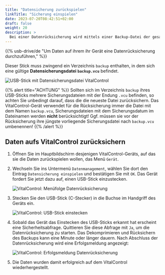 ```yaml
---
title: "Datensicherung zurückspielen"
linkTitle: "Sicherung einspielen"
date: 2023-07-20T08:42:51+02:00
draft: false
weight: 20
description: >
  Bei einer Datenrücksicherung wird mittels einer Backup-Datei der gesamte Datenbestand des VitalControl-Geräts wiederhergestellt.
---
```

{{% usb-drive/de "Um Daten auf ihrem ihr Gerät eine Datenrücksicherung durchzuführen," %}}

Dieser Stick muss zwingend ein Verzeichnis `backup` enthalten, in dem sich eine gültige **Datensicherungsdatei `backup.vcu`** befindet.

![USB-Stick mit Datensicherungsdatei VitalControl](../images/backup-datei.png)

{{% alert title="ACHTUNG" %}}
Sollten sich im Verzeichnis `backup` ihres USB-Sticks mehrere Sicherungsdateien mit der Endung `.vcu` befinden, so achten Sie unbedingt darauf, dass die die neueste Datei zurücksichern. Das VitalControl-Gerät verwendet für die Rücksicherung immer die Datei mit dem Namen `backup.vcu`, Sicherungsdateien mit dem Sicherungsdatum im Dateinamen werden **nicht** berücksichtigt! Ggf. müssen sie vor der Rücksicherung ihre jüngste vorliegende Sicherungsdatei nach `backup.vcu` umbenennen!
{{% /alert %}}

## Daten aufs VitalControl zurücksichern

1. Öffnen Sie im Hauptbildschirm desjenigen VitalControl-Geräts, auf das sie die Daten zurückspielen wollen, das Menü `Gerät`.

2. Wechseln Sie ins Untermenü `Datenmanagement`, wählen Sie dort den Eintrag `Datensicherung einspielen` und bestätigen Sie mit `OK`. Das Gerät fordert Sie jetzt dazu auf, einen USB-Stick einzustecken.

   ![VitalControl: Menüfolge Datenrücksicherung](../images/restore.png)

3. Stecken Sie den USB-Stick (C-Stecker) in die Buchse im Handgriff des Geräts ein.

   ![VitalControl: USB-Stick einstecken](/images/firmware/update/plug-in-dual-usb-stick.svg)

4. Sobald das Gerät das Einstecken des USB-Sticks erkannt hat erscheint eine Sicherheitsabfrage. Quittieren Sie diese Abfrage mit `Ja`, um die Datenrücksicherung zu starten. Das Dekomprimieren und Rücksichern des Backups kann eine Minute oder länger dauern. Nach Abschluss der Datenrücksicherung wird eine Erfolgsmeldung angezeigt:

   ![VitalControl: Erfolgsmeldung Datenrücksicherung](../images/restore-done.png)

5. Die Daten wurden damit erfolgreich auf dem VitalControl wiederhergestellt.
